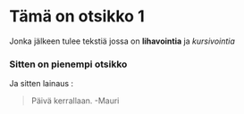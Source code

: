 # Tämä on otsikko 1

Jonka jälkeen tulee tekstiä jossa on **lihavointia** ja *kursivointia*

### Sitten on pienempi otsikko 

Ja sitten lainaus :

> Päivä kerrallaan.
> -Mauri